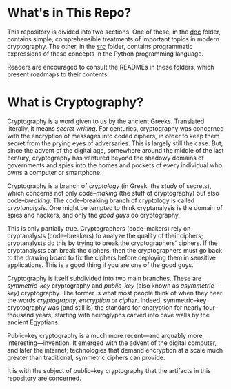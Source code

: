 # What's in This Repo?
This repository is divided into two sections. One of these, in the [doc](https://github.com/dchampion/crypto/tree/master/doc) folder, contains simple, comprehensible treatments of important topics in modern cryptography. The other, in the [src](https://github.com/dchampion/crypto/tree/master/src) folder, contains programmatic expressions of these concepts in the Python programming language.

Readers are encouraged to consult the READMEs in these folders, which present roadmaps to their contents.

# What is Cryptography?
Cryptography is a word given to us by the ancient Greeks. Translated literally, it means *secret writing*. For centuries, cryptography was concerned with the encryption of messages into coded ciphers, in order to keep them secret from the prying eyes of adversaries. This is largely still the case. But, since the advent of the digital age, somewhere around the middle of the last century, cryptography has ventured beyond the shadowy domains of governments and spies into the homes and pockets of every individual who owns a computer or smartphone.

Cryptography is a branch of *cryptology* (in Greek, the *study* of secrets), which concerns not only code&ndash;*making* (the stuff of cryptography) but also code&ndash;*breaking*. The code&ndash;breaking branch of cryptology is called *cryptanalysis*. One might be tempted to think cryptanalysis is the domain of spies and hackers, and only the *good guys* do cryptography.

This is only partially true. Cryptographers (code&ndash;makers) rely on cryptanalysts (code&ndash;breakers) to analyze the quality of their ciphers; cryptanalysts do this by trying to break the cryptographers' ciphers. If the cryptanalysts can break the ciphers, then the cryptographers must go back to the drawing board to fix the ciphers before deploying them in sensitive applications. This is a good thing if you are one of the good guys.

Cryptography is itself subdivided into two main branches. These are *symmetric&ndash;key* cryptography and *public&ndash;key* (also known as *asymmetric&ndash;key*) cryptography. The former is what most people think of when they hear the words *cryptography*, *encryption* or *cipher*. Indeed, symmetric&ndash;key cryptography was (and still is) the standard for encryption for nearly four&ndash;thousand years, starting with heiroglyphs carved into cave walls by the ancient Egyptians.

Public&ndash;key cryptography is a much more recent&mdash;and arguably more interesting&mdash;invention. It emerged with the advent of the digital computer, and later the internet; technologies that demand encryption at a scale much greater than traditional, symmetric ciphers can provide.

It is with the subject of public&ndash;key cryptography that the artifacts in this repository are concerned.